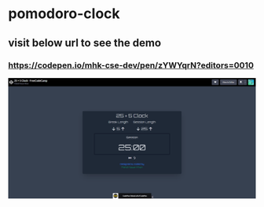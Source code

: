 # pomodoro-clock
## visit below url to see the demo
### https://codepen.io/mhk-cse-dev/pen/zYWYqrN?editors=0010

![demo-image](image/pomodoro-clock.png)
